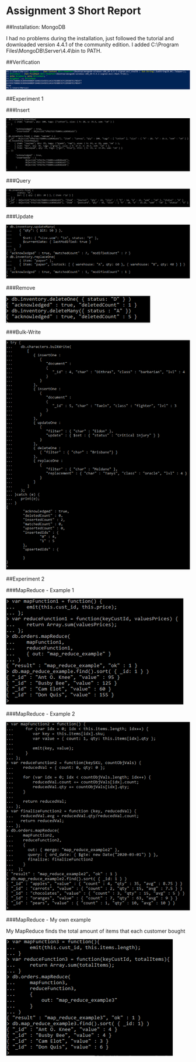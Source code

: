 # Assignment 3 Short Report

##Installation: MongoDB

I had no problems during the installation, just followed the tutorial and downloaded version 4.4.1 of the community edition. I added C:\Program Files\MongoDB\Server\4.4\bin to PATH.

##Verification

![inspecting data](https://github.com/571540/DAT250_Assignment1/blob/master/images/verifyMongoDB.PNG)

##Experiment 1

###Insert

![inspecting data](https://github.com/571540/DAT250_Assignment1/blob/master/images/insert.PNG)

###Query

![inspecting data](https://github.com/571540/DAT250_Assignment1/blob/master/images/query.PNG)

###Update

![inspecting data](https://github.com/571540/DAT250_Assignment1/blob/master/images/update.PNG)

###Remove

![inspecting data](https://github.com/571540/DAT250_Assignment1/blob/master/images/delete.PNG)

###Bulk-Write

![inspecting data](https://github.com/571540/DAT250_Assignment1/blob/master/images/bulkWrite.PNG)

##Experiment 2

###MapReduce - Example 1

![inspecting data](https://github.com/571540/DAT250_Assignment1/blob/master/images/example1.PNG)

###MapReduce - Example 2

![inspecting data](https://github.com/571540/DAT250_Assignment1/blob/master/images/example2.PNG)

###MapReduce - My own example

My MapReduce finds the total amount of items that each customer bought

![inspecting data](https://github.com/571540/DAT250_Assignment1/blob/master/images/example3.PNG)
